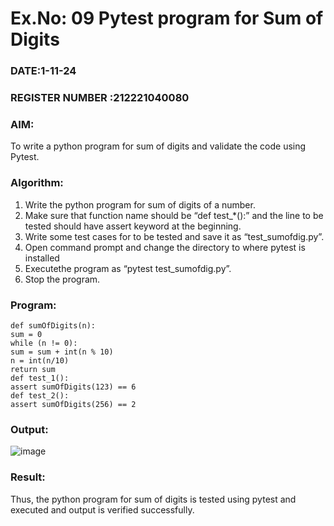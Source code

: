 # Ex.No: 09  Pytest program for Sum of Digits 

### DATE:1-11-24                                                                            
### REGISTER NUMBER :212221040080 
### AIM: 
To write a python program for sum of digits and validate the code using Pytest. 
### Algorithm:

1. Write the python program for sum of digits of a number. 
2. Make sure that function name should be “def test_*():” and the line to be tested 
should have assert keyword at the beginning. 
3. Write some test cases for to be tested and save it as “test_sumofdig.py”. 
4. Open command prompt and change the directory to where pytest is installed
5. Executethe program as “pytest test_sumofdig.py”. 
6. Stop the program.

### Program:
```
def sumOfDigits(n):
sum = 0
while (n != 0):
sum = sum + int(n % 10)
n = int(n/10)
return sum
def test_1():
assert sumOfDigits(123) == 6
def test_2():
assert sumOfDigits(256) == 2 
```


### Output:

![image](https://github.com/user-attachments/assets/34550983-e7b9-4341-b94a-d027242132ab)



### Result:
Thus, the python program for sum of digits is tested using pytest and executed and output is verified successfully.

